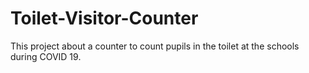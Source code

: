 # Toilet-Visitor-Counter
This project about a counter to count pupils in the toilet at the schools during COVID 19.
